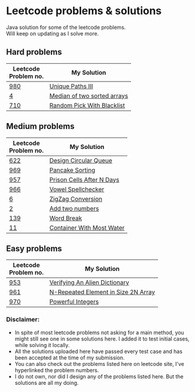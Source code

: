 # Leetcode problems & solutions
Java solution for some of the leetcode problems.<br/>Will keep on updating as I solve more.

## Hard problems
| Leetcode<br/>Problem no. | My Solution |
| --- | --- |
| [980](https://leetcode.com/problems/unique-paths-iii/) | [Unique Paths III](../master/problems/Unique%20Paths%20III) |
| [4](https://leetcode.com/problems/median-of-two-sorted-arrays/) | [Median of two sorted arrays](../master/problems/Median%20of%20two%20sorted%20arrays) |
| [710](https://leetcode.com/problems/random-pick-with-blacklist/) | [Random Pick With Blacklist](../master/problems/Random%20Pick%20With%20Blacklist) |

## Medium problems

| Leetcode<br/>Problem no. | My Solution |
| --- | --- |
| [622](https://leetcode.com/problems/design-circular-queue/) | [Design Circular Queue](../master/problems/Design%20Circular%20Queue) |
| [969](https://leetcode.com/problems/pancake-sorting/) | [Pancake Sorting](../master/problems/PancakeSorting) |
| [957](https://leetcode.com/problems/prison-cells-after-n-days/) | [Prison Cells After N Days](../master/problems/Prison%20Cells%20After%20N%20days) |
| [966](https://leetcode.com/problems/vowel-spellchecker/) | [Vowel Spellchecker](../master/problems/Vowel%20Spellchecker) |
| [6](https://leetcode.com/problems/zigzag-conversion/) | [ZigZag Conversion](../master/problems/ZigZag%20Conversion) |
| [2](https://leetcode.com/problems/add-two-numbers/) | [Add two numbers](../master/problems/Add%20Two%20Numbers) | 
| [139](https://leetcode.com/problems/word-break/) | [Word Break](../master/problems/Word%20Break) |
| [11](https://leetcode.com/problems/container-with-most-water/) | [Container With Most Water](../master/problems/Container%20With%20Most%20Water) |

## Easy problems
| Leetcode<br/>Problem no. | My Solution |
| --- | --- |
| [953](https://leetcode.com/problems/verifying-an-alien-dictionary/) | [Verifying An Alien Dictionary](../master/problems/Verifying%20An%20Alien%20Dictionary) |
| [961](https://leetcode.com/problems/n-repeated-element-in-size-2n-array/) | [N-Repeated Element in Size 2N Array](../master/problems/N-Repeated%20Element%20in%20Size%202N%20Array) |
| [970](https://leetcode.com/problems/powerful-integers/) | [Powerful Integers](../master/problems/Powerful%20Integers) |

### Disclaimer:
- In spite of most leetcode problems not asking for a main method, you might still see one in some solutions here. I added it to test initial cases, while solving it locally.
- All the solutions uploaded here have passed every test case and has been accepted at the time of my submission.
- You can also check out the problems listed here on leetcode site, I've hyperlinked the problem numbers. 
- I do not own, nor did I design any of the problems listed here. But the solutions are all my doing.
